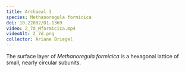 ```yaml
---
title: Archaeal 3
species: Methanoregula formicica 
doi: 10.22002/D1.1369
video: 2_7d_Mformicica.mp4
videoAlt: 2_7d.png
collector: Ariane Briegel
---
```


The surface layer of *Methanoregula formicica* is a hexagonal lattice of small, nearly circular subunits.

